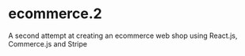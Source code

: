 # ecommerce.2
A second attempt at creating an ecommerce web shop using React.js, Commerce.js and Stripe
